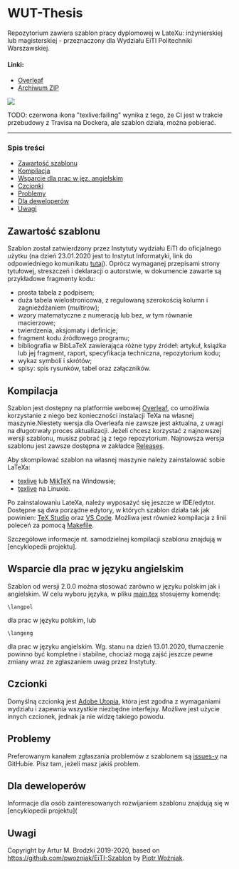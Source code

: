 # WUT-Thesis

Repozytorium zawiera szablon pracy dyplomowej w LateXu: inżynierskiej lub magisterskiej - przeznaczony dla Wydziału EiTI Politechniki Warszawskiej.

#### Linki:
[ref:overleaf]: https://www.overleaf.com/latex/templates/wut-thesis/vfvvdqztfqbt
[ref:current-zip]: https://github.com/ArturB/WUT-Thesis/releases/tag/2.1.0
[ref:alpha-zip]: https://github.com/ArturB/WUT-Thesis/releases/tag/2.1.0
[ref:poradnik-ii]: http://www.ii.pw.edu.pl/index.php/ii_pol/Instytut-Informatyki/Nauczanie/Poradnik-dyplomanta/Przygotowanie-pracy-dyplomowej

[ref:main-tex]: https://github.com/ArturB/WUT-Thesis/blob/master/main.tex
[ref:cls-file]: https://github.com/ArturB/WUT-Thesis/blob/master/eiti/eiti-thesis.cls
[ref:makefile]: https://github.com/ArturB/WUT-Thesis/blob/master/Makefile

[ref:tex-dir]: https://github.com/ArturB/WUT-Thesis/tree/master/tex
[ref:pdfs-dir]: https://github.com/ArturB/WUT-Thesis/tree/master/pdfs
[ref:releases-dir]: https://github.com/ArturB/WUT-Thesis/tree/master/releases

[ref:issues]: https://github.com/ArturB/WUT-Thesis/issues
[ref:releases]: https://github.com/ArturB/WUT-Thesis/releases

[ref:texlive]: https://www.tug.org/texlive/
[ref:miktex]: https://miktex.org/
[ref:texstudio]: https://www.texstudio.org/
[ref:vscode]: https://code.visualstudio.com/

* [Overleaf][ref:overleaf]
* [Archiwum ZIP][ref:releases]

![](https://i.imgur.com/yeeuWpC.png)

TODO: czerwona ikona "texlive:failing" wynika z tego, że CI jest w trakcie przebudowy z Travisa na Dockera, ale szablon działa, można pobierać.

----
### Spis treści
* [Zawartość szablonu](#zawartość-szablonu)
* [Kompilacja](#kompilacja)
* [Wsparcie dla prac w jęz. angielskim](#wsparcie-dla-prac-w-języku-angielskim)
* [Czcionki](#czcionki)
* [Problemy](#problemy)
* [Dla deweloperów](#dla-deweloperów)
* [Uwagi](#uwagi)

## Zawartość szablonu
Szablon został zatwierdzony przez Instytuty wydziału EiTI do oficjalnego użytku (na dzień 23.01.2020 jest to Instytut Informatyki, link do odpowiedniego komunikatu [tutaj][ref:poradnik-ii]). Oprócz wymaganej przepisami strony tytułowej, streszczeń i deklaracji o autorstwie, w dokumencie zawarte są przykładowe fragmenty kodu:
- prosta tabela z podpisem;
- duża tabela wielostronicowa, z regulowaną szerokością kolumn i zagnieżdżaniem (*multirow*);
- wzory matematyczne z numeracją lub bez, w tym równanie macierzowe;
- twierdzenia, aksjomaty i definicje;
- fragment kodu źródłowego programu;
- bibliografia w BibLaTeX zawierająca różne typy źródeł: artykuł, książka lub jej fragment, raport, specyfikacja techniczna, repozytorium kodu;
- wykaz symboli i skrótów;
- spisy: spis rysunków, tabel oraz załączników.

## Kompilacja
Szablon jest dostępny na platformie webowej [Overleaf][ref:overleaf], co umożliwia korzystanie z niego bez konieczności instalacji TeXa na własnej maszynie.Niestety wersja dla Overleafa nie zawsze jest aktualna, z uwagi na długotrwały proces aktualizacji. Jeżeli chcesz korzystać z najnowszej wersji szablonu, musisz pobrać ją z tego repozytorium. Najnowsza wersja szablonu jest zawsze dostępna w zakładce [Releases][ref:releases]. 

Aby skompilować szablon na własnej maszynie należy zainstalować sobie LaTeXa:
- [texlive][ref:texlive] lub [MikTeX][ref:miktex] na Windowsie;
- [texlive][ref:texlive] na Linuxie.

Po zainstalowaniu LateXa, należy wyposażyć się jeszcze w IDE/edytor. Dostępne są dwa porządne edytory, w których szablon działa tak jak powinien: [TeX Studio][ref:texstudio] oraz [VS Code][ref:vscode]. Możliwa jest również kompilacja z linii poleceń za pomocą [Makefile][ref:makefile].

Szczegółowe informacje nt. samodzielnej kompilacji szablonu znajdują w [encyklopedii projektu]. 

## Wsparcie dla prac w języku angielskim
Szablon od wersji 2.0.0 można stosować zarówno w języku polskim jak i angielskim. W celu wyboru języka, w pliku [main.tex][ref:main-tex] stosujemy komendę:

```
\langpol
```

dla prac w języku polskim, lub

```
\langeng
```

dla prac w języku angielskim. Wg. stanu na dzień 13.01.2020, tłumaczenie powinno być kompletne i stabilne, chociaż mogą zajść jeszcze pewne zmiany wraz ze zgłaszaniem uwag przez Instytuty.

## Czcionki
Domyślną czcionką jest [Adobe Utopia](https://ctan.org/pkg/fourier), która jest zgodna z wymaganiami wydziału i zapewnia wszystkie niezbędne interfejsy. Możliwe jest użycie innych czcionek, jednak ja nie widzę takiego powodu.

## Problemy
Preferowanym kanałem zgłaszania problemów z szablonem są [issues-y][ref:issues] na GitHubie. Pisz tam, jeżeli masz jakiś problem.

## Dla deweloperów
Informacje dla osób zainteresowanych rozwijaniem szablonu znajdują się w [encyklopedii projektu](

## Uwagi
Copyright by Artur M. Brodzki 2019-2020, based on https://github.com/pwozniak/EiTI-Szablon by [Piotr Woźniak](https://github.com/pwozniak).
